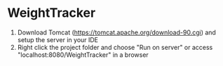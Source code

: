 # WeightTracker

1. Download Tomcat (https://tomcat.apache.org/download-90.cgi) and setup the server in your IDE
2. Right click the project folder and choose "Run on server" or access "localhost:8080/WeightTracker" in a browser
